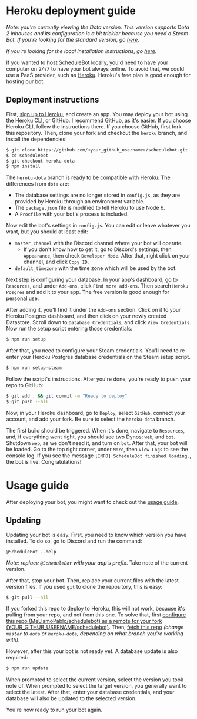 # Heroku deployment guide

*Note: you're currently viewing the Dota version. This version supports Dota 2 inhouses and its
configuration is a bit trickier because you need a Steam Bot. If you're looking for the standard
version, go
[here](https://github.com/MeLlamoPablo/schedulebot/tree/heroku#heroku-deployment-guide).*

*If you're looking for the local installation instructions, go
[here](https://github.com/MeLlamoPablo/schedulebot/tree/dota#schedulebot--dota-edition).*

If you wanted to host ScheduleBot locally, you'd need to have your computer on 24/7 to have your
bot always online. To avoid that, we could use a PaaS provider, such as
[Heroku](https://www.heroku.com/). Heroku's free plan is good enough for hosting our bot.

## Deployment instructions

First, [sign up to Heroku](https://signup.heroku.com/), and create an app. You may deploy your
bot using the Heroku CLI, or GitHub. I recommend GitHub, as it's easier. If you choose Heroku
CLI, follow the instructions there. If you choose GitHub, first fork this repository. Then, clone
your fork and checkout the `heroku` branch, and install the dependencies:

```sh
$ git clone https://github.com/<your_github_username>/schedulebot.git
$ cd schedulebot
$ git checkout heroku-dota
$ npm install
```

The `heroku-dota` branch is ready to be compatible with Heroku. The differences from `dota` are:

* The database settings are no longer stored in `config.js`, as they are provided by Heroku through
an environment variable.
* The `package.json` file is modified to tell Heroku to use Node 6.
* A `Procfile` with your bot's process is included.

Now edit the bot's settings in `config.js`. You can edit or leave whatever you want, but you should
at least edit:

* `master_channel` with the Discord channel where your bot will operate.
	* If you don't know how to get it, go to Discord's settings, then `Appearance`, then check
	`Developer Mode`. After that, right click on your channel, and click `Copy ID`.
* `default_timezone` with the time zone which will be used by the bot.

Next step is configuring your database. In your app's dashboard, go to `Resources`, and under
`Add-ons`, click `Find more add-ons`. Then search `Heroku Posgres` and add it to your app. The
free version is good enough for personal use.

After adding it, you'll find it under the `Add-ons` section. Click on it to your Heroku Postgres
dashboard, and then click on your newly created Datastore. Scroll down to `Database Credentials`,
 and click `View Credentials`. Now run the setup script entering those credentials:

```sh
$ npm run setup
```

After that, you need to configure your Steam credentials. You'll need to re-enter your Heroku 
Postgres database credentials on the Steam setup script.

```sh
$ npm run setup-steam
```

Follow the script's instructions. After you're done, you're ready to push your repo to GitHub:

```sh
$ git add . && git commit -m "Ready to deploy"
$ git push --all
```

Now, in your Heroku dashboard, go to `Deploy`, select `GitHub`, connect your account, and add
your fork. Be sure to select the `heroku-dota` branch.

The first build should be triggered. When it's done, navigate to `Resources`, and, if everything
went right, you should see two Dynos: `web`, and `bot`. Shutdown `web`, as we don't need it, and
turn on `bot`. After that, your bot will be loaded. Go to the top right corner, under `More`,
then `View Logs` to see the console log. If you see the message
`[INFO] ScheduleBot finished loading.`, the bot is live. Congratulations!

# Usage guide

After deploying your bot, you might want to check out the
[usage guide](https://github.com/MeLlamoPablo/schedulebot/blob/dota/usage/usage-guide.md).

## Updating

Updating your bot is easy. First, you need to know which version you have installed. To do so, go
to Discord and run the command:

```
@ScheduleBot --help
```

*Note: replace `@ScheduleBot` with your app's prefix*. Take note of the current version.

After that, stop your bot. Then, replace your current files with the latest version files. If you
used `git` to clone the repository, this is easy:

```sh
$ git pull --all
```

If you forked this repo to deploy to Heroku, this will not work, because it's pulling from your repo, and not from this one. To solve that, first [configure this repo (MeLlamoPablo/schedulebot) as a remote for your fork (YOUR_GITHUB_USERNAME/schedulebot)](https://help.github.com/articles/configuring-a-remote-for-a-fork/). Then, [fetch this repo](https://help.github.com/articles/syncing-a-fork/) *(change `master` to `dota` or `heroku-dota`, depending on what branch you're working with)*.

However, after this your bot is not ready yet. A database update is also required:

```sh
$ npm run update
```

When prompted to select the current version, select the version you took note of. When prompted 
to select the target version, you generally want to select the latest. After that, enter your 
database credentials, and your database will also be updated to the selected version.

You're now ready to run your bot again.